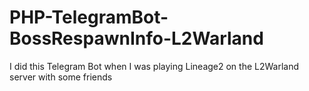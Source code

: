 # PHP-TelegramBot-BossRespawnInfo-L2Warland
I did this Telegram Bot when I was playing Lineage2 on the L2Warland server with some friends
